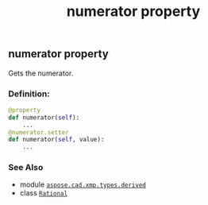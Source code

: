 ﻿---
title: numerator property
second_title: Aspose.CAD for Python via .NET API References
description: 
type: docs
weight: 60
url: /aspose.cad.xmp.types.derived/rational/numerator/
is_root: false
---

## numerator property


Gets the numerator.
### Definition:
```python
@property
def numerator(self):
    ...
@numerator.setter
def numerator(self, value):
    ...
```

### See Also
* module [`aspose.cad.xmp.types.derived`](../../)
* class [`Rational`](/cad/python-net/aspose.cad.xmp.types.derived/rational)
